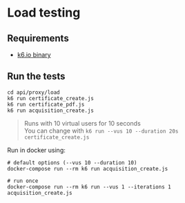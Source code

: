# Load testing

## Requirements

- [k6.io binary](https://k6.io/docs/getting-started/installation)

## Run the tests

```shell
cd api/proxy/load
k6 run certificate_create.js
k6 run certificate_pdf.js
k6 run acquisition_create.js
```

> Runs with 10 virtual users for 10 seconds  
> You can change with `k6 run --vus 10 --duration 20s certificate_create.js`

Run in docker using: 

```shell
# default options (--vus 10 --duration 10)
docker-compose run --rm k6 run acquisition_create.js

# run once
docker-compose run --rm k6 run --vus 1 --iterations 1 acquisition_create.js
```
